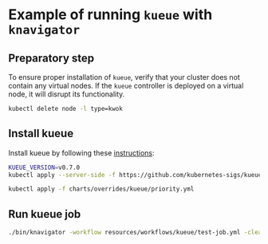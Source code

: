 # Example of running `kueue` with `knavigator`

## Preparatory step

To ensure proper installation of `kueue`, verify that your cluster does not contain any virtual nodes. If the `kueue` controller is deployed on a virtual node, it will disrupt its functionality.

```bash
kubectl delete node -l type=kwok
```

## Install kueue

Install kueue by following these [instructions](https://kueue.sigs.k8s.io/docs/installation/):

```bash
KUEUE_VERSION=v0.7.0
kubectl apply --server-side -f https://github.com/kubernetes-sigs/kueue/releases/download/${KUEUE_VERSION}/manifests.yaml

kubectl apply -f charts/overrides/kueue/priority.yml
```

## Run kueue job

```bash
./bin/knavigator -workflow resources/workflows/kueue/test-job.yml -cleanup
```
